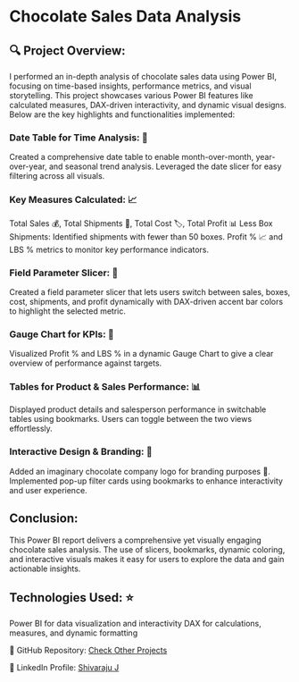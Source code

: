# Chocolate Sales Data Analysis

## 🔍 Project Overview:
I performed an in-depth analysis of chocolate sales data using Power BI, focusing on time-based insights, performance metrics, and visual storytelling. This project showcases various Power BI features like calculated measures, DAX-driven interactivity, and dynamic visual designs. Below are the key highlights and functionalities implemented:

### Date Table for Time Analysis: 📅
Created a comprehensive date table to enable month-over-month, year-over-year, and seasonal trend analysis.
Leveraged the date slicer for easy filtering across all visuals.

### Key Measures Calculated: 📈 
Total Sales 💰, Total Shipments 🚚, Total Cost 🏷️, Total Profit 📊
Less Box Shipments: Identified shipments with fewer than 50 boxes.
Profit % 📈 and LBS % metrics to monitor key performance indicators.

### Field Parameter Slicer: 🔄
Created a field parameter slicer that lets users switch between sales, boxes, cost, shipments, and profit dynamically with DAX-driven accent bar colors to highlight the selected metric.


### Gauge Chart for KPIs: 🎯 
Visualized Profit % and LBS % in a dynamic Gauge Chart to give a clear overview of performance against targets.


### Tables for Product & Sales Performance: 📊 
Displayed product details and salesperson performance in switchable tables using bookmarks. Users can toggle between the two views effortlessly.

### Interactive Design & Branding: 🎨 
Added an imaginary chocolate company logo for branding purposes 🍫.
Implemented pop-up filter cards using bookmarks to enhance interactivity and user experience.


## Conclusion:
This Power BI report delivers a comprehensive yet visually engaging chocolate sales analysis. The use of slicers, bookmarks, dynamic coloring, and interactive visuals makes it easy for users to explore the data and gain actionable insights.

## Technologies Used: ⭐
Power BI for data visualization and interactivity
DAX for calculations, measures, and dynamic formatting


🔗 GitHub Repository: [Check Other Projects](https://github.com/Shivaraju-Jayaram/Projects/)

🔗 LinkedIn Profile: [Shivaraju J](https://www.linkedin.com/in/shivarajujayaram/)
